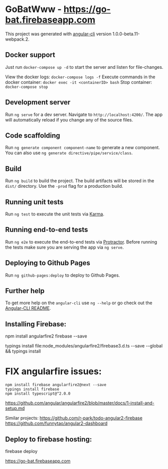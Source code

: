 # GoBatWww - https://go-bat.firebaseapp.com

This project was generated with [angular-cli](https://github.com/angular/angular-cli) version 1.0.0-beta.11-webpack.2.

## Docker support

Just run `docker-compose up -d` to start the server and listen for file-changes.

View the docker logs: `docker-compose logs -f`
Execute commands in the docker container: `docker exec -it <containerID> bash`
Stop container: `docker-compose stop`

## Development server
Run `ng serve` for a dev server. Navigate to `http://localhost:4200/`. The app will automatically reload if you change any of the source files.

## Code scaffolding

Run `ng generate component component-name` to generate a new component. You can also use `ng generate directive/pipe/service/class`.

## Build

Run `ng build` to build the project. The build artifacts will be stored in the `dist/` directory. Use the `-prod` flag for a production build.

## Running unit tests

Run `ng test` to execute the unit tests via [Karma](https://karma-runner.github.io).

## Running end-to-end tests

Run `ng e2e` to execute the end-to-end tests via [Protractor](http://www.protractortest.org/). 
Before running the tests make sure you are serving the app via `ng serve`.

## Deploying to Github Pages

Run `ng github-pages:deploy` to deploy to Github Pages.

## Further help

To get more help on the `angular-cli` use `ng --help` or go check out the [Angular-CLI README](https://github.com/angular/angular-cli/blob/master/README.md).

## Installing Firebase:

npm install angularfire2 firebase --save

typings install file:node_modules/angularfire2/firebase3.d.ts --save --global && typings install


# FIX angularfire issues:


	npm install firebase angularfire2@next --save
	typings install firebase
	npm install typescript@^2.0.0

https://github.com/angular/angularfire2/blob/master/docs/1-install-and-setup.md


Similar projects: 
	https://github.com/r-park/todo-angular2-firebase
	https://github.com/funnytao/angular2-dashboard
	


## Deploy to firebase hosting:

firebase deploy

https://go-bat.firebaseapp.com
